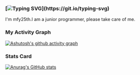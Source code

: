 ### [![Typing SVG](https://readme-typing-svg.demolab.com?font=Fira+Code&pause=1000000&color=8888FF&width=435&lines=Welcome+to+mfy25th%E2%80%98s+Github+homepage.)](https://git.io/typing-svg)

I'm mfy25th.I am a junior programmer, please take care of me.

### My Activity Graph
[![Ashutosh's github activity graph](https://github-readme-activity-graph.vercel.app/graph?username=Ashutosh00710)](https://github.com/ashutosh00710/github-readme-activity-graph)

### Stats Card
[![Anurag's GitHub stats](https://github-readme-stats.vercel.app/api?username=mfy25th)](https://github.com/anuraghazra/github-readme-stats)
